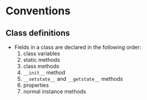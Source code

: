# Conventions

## Class definitions

- Fields in a class are declared in the following order:
  1. class variables
  2. static methods
  3. class methods
  4. `__init__` method
  5. `__setstate__` and `__getstate__` methods
  5. properties
  6. normal instance methods